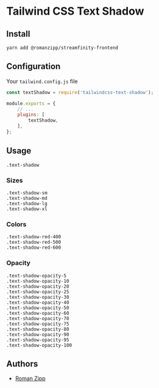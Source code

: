 # Tailwind CSS Text Shadow

## Install

```shell
yarn add @romanzipp/streamfinity-frontend
```

## Configuration

Your `tailwind.config.js` file

```js
const textShadow = require('tailwindcss-text-shadow');

module.exports = {
    // ...
    plugins: [
        textShadow,
    ],
};
```

## Usage

```
.text-shadow
```

### Sizes

```
.text-shadow-sm
.text-shadow-md
.text-shadow-lg
.text-shadow-xl
```

### Colors

```
.text-shadow-red-400
.text-shadow-red-500
.text-shadow-red-600
```

### Opacity

```
.text-shadow-opacity-5
.text-shadow-opacity-10
.text-shadow-opacity-20
.text-shadow-opacity-25
.text-shadow-opacity-30
.text-shadow-opacity-40
.text-shadow-opacity-50
.text-shadow-opacity-60
.text-shadow-opacity-70
.text-shadow-opacity-75
.text-shadow-opacity-80
.text-shadow-opacity-90
.text-shadow-opacity-95
.text-shadow-opacity-100
```

## Authors

- [Roman Zipp](https://github.com/romanzipp)
